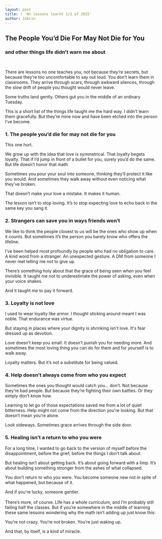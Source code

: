 ```yaml
---
layout: post
title: ! 'On lessons learnt 1/2 of 2025'
author: Jibrin
---
```


## The People You’d Die For May Not Die for You
### and other things life didn’t warn me about
<br>

There are lessons no one teaches you, not because they’re secrets, but because they’re too uncomfortable to say out loud. You don’t learn them in classrooms. They arrive through scars, through awkward silences, through the slow drift of people you thought would never leave.

Some truths land gently. Others gut you in the middle of an ordinary Tuesday.

This is a short list of the things life taught me the hard way. I didn’t learn them gracefully. But they’re mine now and have been etched into the person I’ve become.

### 1. The people you’d die for may not die for you
This one hurt.

We grow up with the idea that love is symmetrical. That loyalty begets loyalty. That if I’d jump in front of a bullet for you, surely you’d do the same. But life doesn’t honor that math.

Sometimes you pour your soul into someone, thinking they’ll protect it like you would. And sometimes they walk away without even noticing what they’ve broken.

That doesn’t make your love a mistake. It makes it human.

The lesson isn’t to stop loving. It’s to stop expecting love to echo back in the same key you sang it.

### 2. Strangers can save you in ways friends won’t
We like to think the people closest to us will be the ones who show up when it counts. But sometimes it’s the person you barely know who offers the lifeline.

I’ve been helped most profoundly by people who had no obligation to care. A kind word from a stranger. An unexpected gesture. A DM from someone I never met telling me not to give up.

There’s something holy about that the grace of being seen when you feel invisible. It taught me not to underestimate the power of asking, even when your voice shakes.

And it taught me to pay it forward.

### 3. Loyalty is not love
I used to wear loyalty like armor. I thought sticking around meant I was noble. That endurance was virtue.

But staying in places where your dignity is shrinking isn't love. It's fear dressed up as devotion.

Love doesn’t keep you small. It doesn’t punish you for needing more. And sometimes the most loving thing you can do for them and for yourself is to walk away.

Loyalty matters. But it’s not a substitute for being valued.

### 4. Help doesn’t always come from who you expect
Sometimes the ones you thought would catch you… don’t. Not because they’re bad people. But because they’re fighting their own battles. Or they simply don’t know how.

Learning to let go of those expectations saved me from a lot of quiet bitterness. Help might not come from the direction you're looking. But that doesn’t mean you’re alone.

Look sideways. Sometimes grace arrives through the side door.

### 5. Healing isn’t a return to who you were
For a long time, I wanted to go back to the version of myself before the disappointment, before the grief, before the things I don’t talk about.

But healing isn’t about getting back. It’s about going forward with a limp. It’s about building something stronger from the ashes of what collapsed.

You don’t return to who you were. You become someone new not in spite of what happened, but because of it.

And if you're lucky, someone gentler.
<br><br>
There’s more, of course. Life has a whole curriculum, and I’m probably still failing half the classes. But if you’re somewhere in the middle of learning these same lessons wondering why the math isn’t adding up just know this:

You’re not crazy. You’re not broken. You’re just waking up.

And that, by itself, is a kind of miracle.
